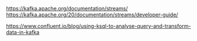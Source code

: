 

https://kafka.apache.org/documentation/streams/
https://kafka.apache.org/20/documentation/streams/developer-guide/

https://www.confluent.io/blog/using-ksql-to-analyse-query-and-transform-data-in-kafka


